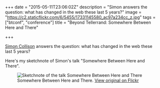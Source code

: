 +++
date = "2015-05-11T23:06:02Z"
description = "Simon answers the question: what has changed in the web these last 5 years?"
image = "https://c2.staticflickr.com/6/5455/17331145580_ac97a234cc_z.jpg"
tags = ["btconf", "conference"]
title = "Beyond Tellerrand: Somewhere Between Here and There"

+++

[Simon Collison](https://twitter.com/colly) answers the question: what has changed in the web these last 5 years?

Here's my sketchnote of Simon's talk "Somewhere Between Here and There".

<figure>
<img src="https://farm8.staticflickr.com/7755/16906854004_9547a4793c_z_d.jpg" alt="Sketchnote of the talk Somewhere Between Here and There">
<figcaption>Somewhere Between Here and There. <a href="https://www.flickr.com/photos/alienlebarge/16906854004/">View original on Flickr</a></figcaption>
</figure>
